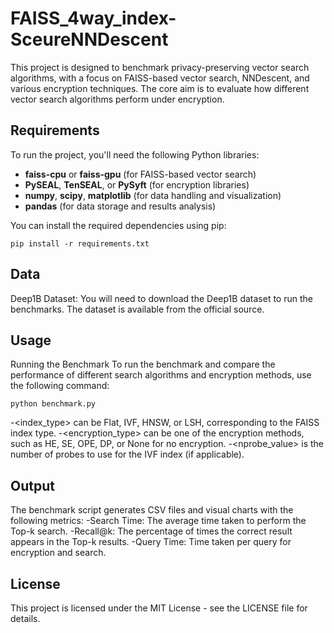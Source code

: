 # FAISS_4way_index-SceureNNDescent
This project is designed to benchmark privacy-preserving vector search algorithms, with a focus on FAISS-based vector search, NNDescent, and various encryption techniques. The core aim is to evaluate how different vector search algorithms perform under encryption.

## Requirements
To run the project, you'll need the following Python libraries:
- **faiss-cpu** or **faiss-gpu** (for FAISS-based vector search)
- **PySEAL**, **TenSEAL**, or **PySyft** (for encryption libraries)
- **numpy**, **scipy**, **matplotlib** (for data handling and visualization)
- **pandas** (for data storage and results analysis)
  
You can install the required dependencies using pip:
 ```
pip install -r requirements.txt
 ```

## Data
Deep1B Dataset: You will need to download the Deep1B dataset to run the benchmarks. The dataset is available from the official source.

## Usage
Running the Benchmark
To run the benchmark and compare the performance of different search algorithms and encryption methods, use the following command:
 ```
python benchmark.py
 ```
-<index_type> can be Flat, IVF, HNSW, or LSH, corresponding to the FAISS index type.
-<encryption_type> can be one of the encryption methods, such as HE, SE, OPE, DP, or None for no encryption.
-<nprobe_value> is the number of probes to use for the IVF index (if applicable).

## Output
The benchmark script generates CSV files and visual charts with the following metrics:
-Search Time: The average time taken to perform the Top-k search.
-Recall@k: The percentage of times the correct result appears in the Top-k results.
-Query Time: Time taken per query for encryption and search.

## License
This project is licensed under the MIT License - see the LICENSE file for details.
